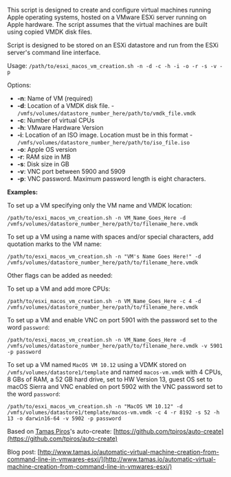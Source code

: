 This script is designed to create and configure virtual machines running Apple operating systems, hosted on a VMware ESXi server running on Apple hardware. The script assumes that the virtual machines are built using copied VMDK disk files.

Script is designed to be stored on an ESXi datastore and run from the ESXi server's command line interface.

Usage: `/path/to/esxi_macos_vm_creation.sh -n -d -c -h -i -o -r -s -v -p`

Options:

* **-n**: Name of VM (required)
* **-d**: Location of a VMDK disk file.  - `/vmfs/volumes/datastore_number_here/path/to/vmdk_file.vmdk`
* **-c**: Number of virtual CPUs
* **-h**: VMware Hardware Version
* **-i**: Location of an ISO image. Location must be in this format - `/vmfs/volumes/datastore_number_here/path/to/iso_file.iso`
* **-o**: Apple OS version
* **-r**: RAM size in MB
* **-s**: Disk size in GB
* **-v**: VNC port between 5900 and 5909
* **-p**: VNC password. Maximum password length is eight characters.

**Examples:**

To set up a VM specifying only the VM name and VMDK location:

`/path/to/esxi_macos_vm_creation.sh -n VM_Name_Goes_Here -d /vmfs/volumes/datastore_number_here/path/to/filename_here.vmdk`

To set up a VM using a name with spaces and/or special characters, add quotation marks to the VM name:
 
`/path/to/esxi_macos_vm_creation.sh -n "VM's Name Goes Here!" -d /vmfs/volumes/datastore_number_here/path/to/filename_here.vmdk`


Other flags can be added as needed:

To set up a VM and add more CPUs:

`/path/to/esxi_macos_vm_creation.sh -n VM_Name_Goes_Here -c 4 -d /vmfs/volumes/datastore_number_here/path/to/filename_here.vmdk`

 To set up a VM and enable VNC on port 5901 with the password set to the word `password`:

`/path/to/esxi_macos_vm_creation.sh -n VM_Name_Goes_Here -d /vmfs/volumes/datastore_number_here/path/to/filename_here.vmdk -v 5901 -p password`

To set up a VM named `MacOS VM 10.12` using a VDMK stored on `/vmfs/volumes/datastore1/template` and named `macos-vm.vmdk` with 4 CPUs, 8 GBs of RAM, a 52 GB hard drive, set to HW Version 13, guest OS set to macOS Sierra and VNC enabled on port 5902 with the VNC password set to the word `password`:

`/path/to/esxi_macos_vm_creation.sh -n "MacOS VM 10.12" -d /vmfs/volumes/datastore1/template/macos-vm.vmdk -c 4 -r 8192 -s 52 -h 13 -o darwin16-64 -v 5902 -p password`



Based on [Tamas Piros](https://github.com/tpiros)'s auto-create: [https://github.com/tpiros/auto-create](https://github.com/tpiros/auto-create)

Blog post: [http://www.tamas.io/automatic-virtual-machine-creation-from-command-line-in-vmwares-esxi/](http://www.tamas.io/automatic-virtual-machine-creation-from-command-line-in-vmwares-esxi/)